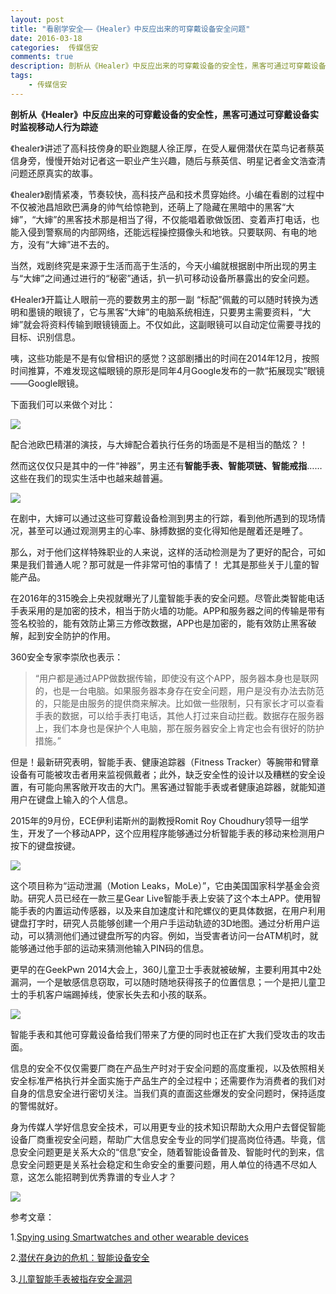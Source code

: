 ```yaml
---  
layout: post  
title: "看剧学安全——《Healer》中反应出来的可穿戴设备安全问题"
date: 2016-03-18
categories:  传媒信安     
comments: true
description: 剖析从《Healer》中反应出来的可穿戴设备的安全性，黑客可通过可穿戴设备实时监视移动人行为踪迹
tags:
    - 传媒信安
---  
```

**剖析从《Healer》中反应出来的可穿戴设备的安全性，黑客可通过可穿戴设备实时监视移动人行为踪迹**

《healer》讲述了高科技傍身的职业跑腿人徐正厚，在受人雇佣潜伏在菜鸟记者蔡英信身旁，慢慢开始对记者这一职业产生兴趣，随后与蔡英信、明星记者金文浩查清问题还原真实的故事。

《healer》剧情紧凑，节奏较快，高科技产品和技术贯穿始终。小编在看剧的过程中不仅被池昌旭欧巴满身的帅气给惊艳到，还萌上了隐藏在黑暗中的黑客“大婶”，“大婶”的黑客技术那是相当了得，不仅能唱着歌做饭团、变着声打电话，也能入侵到警察局的内部网络，还能远程操控摄像头和地铁。只要联网、有电的地方，没有“大婶”进不去的。

当然，戏剧终究是来源于生活而高于生活的，今天小编就根据剧中所出现的男主与“大婶”之间通过进行的“秘密”通话，扒一扒可移动设备所暴露出的安全问题。

《Healer》开篇让人眼前一亮的要数男主的那一副 “标配”佩戴的可以随时转换为透明和墨镜的眼镜了，它与黑客“大婶”的电脑系统相连，只要男主需要资料，“大婶”就会将资料传输到眼镜镜面上。不仅如此，这副眼镜可以自动定位需要寻找的目标、识别信息。

咦，这些功能是不是有似曾相识的感觉？这部剧播出的时间在2014年12月，按照时间推算，不难发现这幅眼镜的原形是同年4月Google发布的一款“拓展现实”眼镜——Google眼镜。

下面我们可以来做个对比：

![](http://127.0.0.1:4000//resources/images/J1.jpg) 
 
配合池欧巴精湛的演技，与大婶配合着执行任务的场面是不是相当的酷炫？！

然而这仅仅只是其中的一件“神器”，男主还有**智能手表、智能项链、智能戒指**……这些在我们的现实生活中也越来越普遍。

![](http://127.0.0.1:4000//resources/images/J2.png) 

在剧中，大婶可以通过这些可穿戴设备检测到男主的行踪，看到他所遇到的现场情况，甚至可以通过观测男主的心率、脉搏数据的变化得知他是醒着还是睡了。
 
那么，对于他们这样特殊职业的人来说，这样的活动检测是为了更好的配合，可如果是我们普通人呢？那可就是一件非常可怕的事情了！ 尤其是那些关于儿童的智能产品。

在2016年的315晚会上央视就曝光了儿童智能手表的安全问题。尽管此类智能电话手表采用的是加密的技术，相当于防火墙的功能。APP和服务器之间的传输是带有签名校验的，能有效防止第三方修改数据，APP也是加密的，能有效防止黑客破解，起到安全防护的作用。

360安全专家李崇欣也表示：
> “用户都是通过APP做数据传输，即使没有这个APP，服务器本身也是联网的，也是一台电脑。如果服务器本身存在安全问题，用户是没有办法去防范的，只能是由服务的提供商来解决。比如做一些限制，只有家长才可以查看手表的数据，可以给手表打电话，其他人打过来自动拦截。数据存在服务器上，我们本身也是保护个人电脑，那在服务器安全上肯定也会有很好的防护措施。”

但是！最新研究表明，智能手表、健康追踪器（Fitness Tracker）等腕带和臂章设备有可能被攻击者用来监视佩戴者；此外，缺乏安全性的设计以及糟糕的安全设置，有可能向黑客敞开攻击的大门。黑客通过智能手表或者健康追踪器，就能知道用户在键盘上输入的个人信息。

2015年的9月份，ECE伊利诺斯州的副教授Romit Roy Choudhury领导一组学生，开发了一个移动APP，这个应用程序能够通过分析智能手表的移动来检测用户按下的键盘按键。

![](http://127.0.0.1:4000//resources/images/J3.png) 

这个项目称为“运动泄漏（Motion Leaks，MoLe）”，它由美国国家科学基金会资助。研究人员已经在一款三星Gear Live智能手表上安装了这个本土APP。使用智能手表的内置运动传感器，以及来自加速度计和陀螺仪的更具体数据，在用户利用键盘打字时，研究人员能够创建一个用户手运动轨迹的3D地图。通过分析用户运动，可以猜测他们通过键盘所写的内容。例如，当受害者访问一台ATM机时，就能够通过他手部的运动来猜测他输入PIN码的信息。

更早的在GeekPwn 2014大会上，360儿童卫士手表就被破解，主要利用其中2处漏洞，一个是敏感信息窃取，可以随时随地获得孩子的位置信息；一个是把儿童卫士的手机客户端踢掉线，使家长失去和小孩的联系。
 
![](http://127.0.0.1:4000//resources/images/J4.png) 

智能手表和其他可穿戴设备给我们带来了方便的同时也正在扩大我们受攻击的攻击面。

信息的安全不仅仅需要厂商在产品生产时对于安全问题的高度重视，以及依照相关安全标准严格执行并全面实施于产品生产的全过程中；还需要作为消费者的我们对自身的信息安全进行密切关注。当我们真的直面这些爆发的安全问题时，保持适度的警惕就好。

身为传媒人学好信息安全技术，可以用更专业的技术知识帮助大众用户去督促智能设备厂商重视安全问题，帮助广大信息安全专业的同学们提高岗位待遇。毕竟，信息安全问题更是关系大众的“信息”安全，随着智能设备普及、智能时代的到来，信息安全问题更是关系社会稳定和生命安全的重要问题，用人单位的待遇不尽如人意，这怎么能招聘到优秀靠谱的专业人才？

![](http://127.0.0.1:4000//resources/images/J5.png) 


参考文章：

1.[Spying using Smartwatches and other wearable devices](http://securityaffairs.co/wordpress/43032/hacking/smartwatches-spy-on-users.html)

2.[潜伏在身边的危机：智能设备安全](https://security.tencent.com/index.php/blog/msg/94)

3.[儿童智能手表被指存安全漏洞](http://www.daja.net.cn/index.php/Home/Index/article/id/1793/type/13/pageReferrer/5.html)